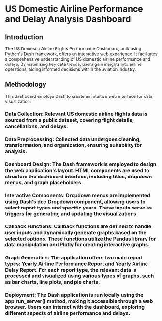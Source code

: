 # US Domestic Airline Performance and Delay Analysis Dashboard
## Introduction

The US Domestic Airline Flights Performance Dashboard, built using Python's Dash framework, offers an interactive web experience. It facilitates a comprehensive understanding of US domestic airline performance and delays. By visualizing key data trends, users gain insights into airline operations, aiding informed decisions within the aviation industry.

## Methodology

This dashboard employs Dash to create an intuitive web interface for data visualization:

### Data Collection: Relevant US domestic airline flights data is sourced from a public dataset, covering flight details, cancellations, and delays.

### Data Preprocessing: Collected data undergoes cleaning, transformation, and organization, ensuring suitability for analysis.

### Dashboard Design: The Dash framework is employed to design the web application's layout. HTML components are used to structure the dashboard interface, including titles, dropdown menus, and graph placeholders.

### Interactive Components: Dropdown menus are implemented using Dash's dcc.Dropdown component, allowing users to select report types and specific years. These inputs serve as triggers for generating and updating the visualizations.

### Callback Functions: Callback functions are defined to handle user inputs and dynamically generate graphs based on the selected options. These functions utilize the Pandas library for data manipulation and Plotly for creating interactive graphs.

### Graph Generation: The application offers two main report types: Yearly Airline Performance Report and Yearly Airline Delay Report. For each report type, the relevant data is processed and visualized using various types of graphs, such as bar charts, line plots, and pie charts.

### Deployment: The Dash application is run locally using the app.run_server() method, making it accessible through a web browser. Users can interact with the dashboard, exploring different aspects of airline performance and delays.
